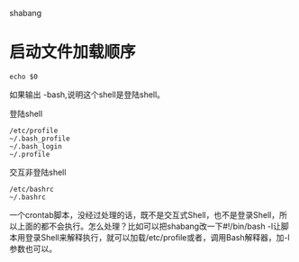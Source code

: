 shabang



启动文件加载顺序
===================================================

```
echo $0
```

如果输出 -bash,说明这个shell是登陆shell。



登陆shell

```
/etc/profile
~/.bash_profile
~/.bash_login
~/.profile
```

交互非登陆shell

```
/etc/bashrc
~/.bashrc
```


一个crontab脚本，没经过处理的话，既不是交互式Shell，也不是登录Shell，所以上面的都不会执行。怎么处理？比如可以把shabang改一下#!/bin/bash -l让脚本用登录Shell来解释执行，就可以加载/etc/profile或者，调用Bash解释器，加-l参数也可以。
